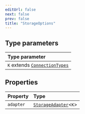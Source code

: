 ```yaml
---
editUrl: false
next: false
prev: false
title: "StorageOptions"
---
```


## Type parameters

| Type parameter |
| :------ |
| `K` extends [`ConnectionTypes`](../type-aliases/ConnectionTypes.md) |

## Properties

| Property | Type |
| :------ | :------ |
| `adapter` | [`StorageAdapter`](../classes/StorageAdapter.md)\<`K`\> |
